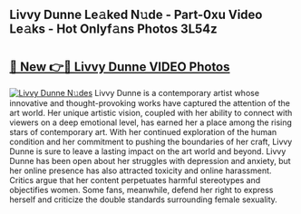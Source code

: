 ## Livvy Dunne Le𝚊ked N𝚞de - Part-0xu Video Le𝚊ks - Hot Onlyf𝚊ns Photos 3L54z

# <h2><a href="http://ab13696.deff.icu/?id=Livvy+Dunne">🔗 New 👉🔴 Livvy Dunne VIDEO Photos</a></h2>

[![Livvy Dunne N𝚞des](https://i.imgur.com/rIISA9y.gif)](http://ab13696.deff.icu/?id=Livvy+Dunne)
Livvy Dunne is a contemporary artist whose innovative and thought-provoking works have captured the attention of the art world. Her unique artistic vision, coupled with her ability to connect with viewers on a deep emotional level, has earned her a place among the rising stars of contemporary art. With her continued exploration of the human condition and her commitment to pushing the boundaries of her craft, Livvy Dunne is sure to leave a lasting impact on the art world and beyond. Livvy Dunne has been open about her struggles with depression and anxiety, but her online presence has also attracted toxicity and online harassment. Critics argue that her content perpetuates harmful stereotypes and objectifies women. Some fans, meanwhile, defend her right to express herself and criticize the double standards surrounding female sexuality.

